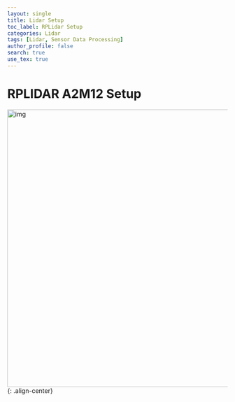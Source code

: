 ```yaml
---
layout: single
title: Lidar Setup
toc_label: RPLidar Setup
categories: Lidar
tags: [Lidar, Sensor Data Processing]
author_profile: false
search: true
use_tex: true
---
```


# RPLIDAR A2M12 Setup

<img width="635" alt="img" src="https://github.com/woo-kyu/woo-kyu.github.io/assets/102133610/6a3ecf03-536d-41d9-b43d-50fcb696905e">{: .align-center}

